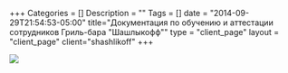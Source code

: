 +++
Categories = []
Description = ""
Tags = []
date = "2014-09-29T21:54:53-05:00"
title="Документация по обучению и аттестации сотрудников Гриль-бара \"Шашлыкофф\""
type = "client_page"
layout = "client_page"
client="shashlikoff"
+++

<a href="/client/shashlikoff/how-to-learn/"> <img src='https://franshiza.ru/files/ninajnr/07.04/.jpg'/></a>
